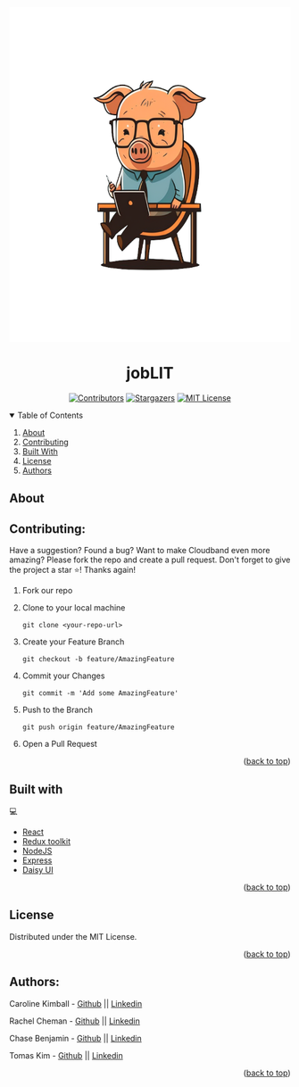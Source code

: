 <!--
*** This ReadMe used the template from https://github.com/othneildrew/Best-README-Template as an inspiration
-->

<a name='readme-top'></a>

<div align='center'>
<img src="src/assets/joblit_no_background.png" height ="600px" width="600px" align="center">
  </a>
<h1>jobLIT</h1>

<!-- PROJECT SHIELDS -->

[![Contributors][contributors-shield]][contributors-url]
[![Stargazers][stars-shield]][stars-url]
[![MIT License][license-shield]][license-url]

</div>

<details open="open">
  <summary>Table of Contents</summary>
  <ol>
      <li><a href="#about">About</a></li>   
      <li><a href="#contributing">Contributing</a></li>
      <li><a href="#built-with">Built With</a></li>
      <li><a href="#license">License</a></li>
    <li><a href="#authors">Authors</a></li>  
  </ol>
</details>

## About

## Contributing:

Have a suggestion? Found a bug? Want to make Cloudband even more amazing? Please fork the repo and create a pull request.
Don't forget to give the project a star ⭐️! Thanks again!

1. Fork our repo
2. Clone to your local machine
   ```
   git clone <your-repo-url>
   ```
3. Create your Feature Branch

   ```
   git checkout -b feature/AmazingFeature
   ```

4. Commit your Changes
   ```
   git commit -m 'Add some AmazingFeature'
   ```
5. Push to the Branch
   ```
   git push origin feature/AmazingFeature
   ```
6. Open a Pull Request

<p align="right">(<a href="#readme-top">back to top</a>)</p>

## Built with

💻

- [React](https://reactjs.org/)
- [Redux toolkit](https://redux-toolkit.js.org/)
- [NodeJS](https://nodejs.org/en/)
- [Express](https://expressjs.com/)
- [Daisy UI](https://daisyui.com/)

<p align="right">(<a href="#readme-top">back to top</a>)</p>

## License

Distributed under the MIT License.

<p align="right">(<a href="#readme-top">back to top</a>)</p>

## Authors:

Caroline Kimball - [Github](https://github.com/kimballcaroline) || [Linkedin](www.linkedin.com/in/kimballcaroline)

Rachel Cheman - [Github](https://github.com/rcheman) || [Linkedin](www.linkedin.com/in/rachel-cheman/)

Chase Benjamin - [Github](https://github.com/chasebenj) || [Linkedin](https://www.linkedin.com/in/chase-benjamin300/)

Tomas Kim - [Github](https://github.com/tk0885) || [Linkedin](www.linkedin.com/in/tomasjskim)

<p align="right">(<a href="#readme-top">back to top</a>)</p>

<!-- MARKDOWN LINKS & IMAGES -->
<!-- https://www.markdownguide.org/basic-syntax/#reference-style-links -->

[contributors-shield]: https://img.shields.io/github/contributors/Joblit/joblit.svg?style=for-the-badge
[contributors-url]: https://github.com/Joblit/joblit/graphs/contributors
[stars-shield]: https://img.shields.io/github/stars/Joblit/joblit.svg?style=for-the-badge
[stars-url]: https://github.com/Joblit/joblit/stargazers
[license-shield]: https://img.shields.io/github/license/Joblit/joblit.svg?style=for-the-badge
[license-url]: https://github.com/Joblit/joblit/blob/master/LICENSE
